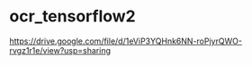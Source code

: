 # ocr_tensorflow2

https://drive.google.com/file/d/1eViP3YQHnk6NN-roPjyrQWO-rvgz1r1e/view?usp=sharing
